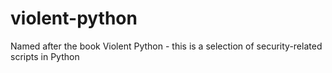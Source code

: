 # violent-python
Named after the book Violent Python - this is a selection of security-related scripts in Python
